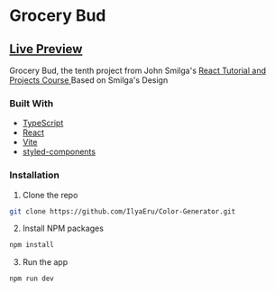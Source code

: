 # Grocery Bud

## [Live Preview](https://ilyaeru.github.io/Grocery-Bud/)

Grocery Bud, the tenth project from John Smilga's [React Tutorial and Projects Course ](https://www.udemy.com/course/react-tutorial-and-projects-course/)
Based on Smilga's Design

### Built With

- [TypeScript](https://www.typescriptlang.org/)
- [React](https://reactjs.org/)
- [Vite](https://vitejs.dev/)
- [styled-components](https://www.styled-components.com/)

### Installation

1. Clone the repo

```sh
git clone https://github.com/IlyaEru/Color-Generator.git
```

2. Install NPM packages

```sh
npm install
```

3. Run the app

```sh
npm run dev
```
